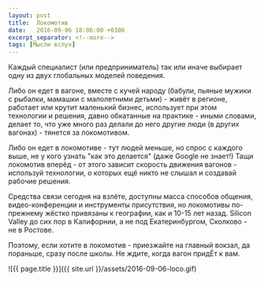 ```yaml
---
layout: post
title:  Локомотив
date:   2016-09-06 18:06:00 +0300
excerpt_separator: <!--more-->
tags: [Мысли вслух]
---
```

Каждый специалист (или предприниматель) так или иначе выбирает одну из двух глобальных моделей поведения.

Либо он едет в вагоне, вместе с кучей народу (бабули, пьяные мужики с рыбалки, мамашки с малолетними детьми) - живёт в регионе, работает или крутит маленький бизнес, использует при этом технологии и решения, давно обкатанные на практике - иными словами, делает то, что уже много раз делали до него другие люди (в других вагонах) - тянется за локомотивом.

<!--more-->

Либо он едет в локомотиве - тут людей меньше, но спрос с каждого выше, не у кого узнать "как это делается" (даже Google не знает!) Тащи локомотив вперёд - от этого зависит скорость движения вагонов - используй технологии, о которых ещё никто не слышал и создавай рабочие решения.

Средства связи сегодня на взлёте, доступны масса способов общения, видео-конференции и инструменты присутствия, но локомотивы по-прежнему жёстко привязаны к географии, как и 10-15 лет назад. Silicon Valley до сих пор в Калифорнии, а не под Екатеринбургом, Сколково - не в Ростове.

Поэтому, если хотите в локомотив - приезжайте на главный вокзал, да пораньше, сразу после школы. Не ждите, когда вагон придЁт к вам.

<div class="text-center" markdown="1">
![{{ page.title }}]({{ site.url }}/assets/2016-09-06-loco.gif)
</div>
